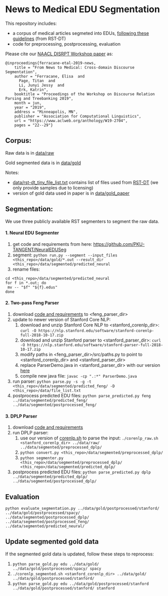 # News to Medical EDU Segmentation
This repository includes:
* a corpus of medical articles segmeted into EDUs, [following these guidelines](https://www.isi.edu/~marcu/discourse/tagging-ref-manual.pdf) (from RST-DT)
* code for preprocessing, postprocessing, evaluation

Please cite our [NAACL DISRPT Workshop paper](https://www.aclweb.org/anthology/W19-2704) as:

```
@inproceedings{ferracane-etal-2019-news,
    title = "From News to Medical: Cross-domain Discourse Segmentation",
    author = "Ferracane, Elisa  and
      Page, Titan  and
      Li, Junyi Jessy  and
      Erk, Katrin",
    booktitle = "Proceedings of the Workshop on Discourse Relation Parsing and Treebanking 2019",
    month = jun,
    year = "2019",
    address = "Minneapolis, MN",
    publisher = "Association for Computational Linguistics",
    url = "https://www.aclweb.org/anthology/W19-2704",
    pages = "22--29"}
```

## Corpus:
Raw data is in [data/raw](data/raw)

Gold segmented data is in [data/gold](data/gold)

Notes:
* [data/rst-dt_tiny_file_list.txt](data/rst-dt_tiny_file_list.txt) contains list of files used from [RST-DT](https://catalog.ldc.upenn.edu/LDC2002T07) (we only provide samples due to licensing)
* version of gold data used in paper is in [data/gold_paper](data/gold_paper)


## Segmentation:
We use three publicly available RST segmenters to segment the raw data. 

#### 1. Neural EDU Segmenter
1. get code and requirements from here: https://github.com/PKU-TANGENT/NeuralEDUSeg
1. segment: `python run.py --segment --input_files <this_repo>/data/gold/*.out --result_dir <this_repo>/data/segmented/predicted_neural`
1. rename files: 
```
cd <this_repo>/data/segmented/predicted_neural  
for f in *.out; do 
 mv -- "$f" "${f}.edus" 
done
```

#### 2. Two-pass Feng Parser
1. download [code and requirements](https://github.com/elisaF/rst_discourse_parser) to <feng_parser_dir>
1. update to newer version of Stanford Core NLP:  
   1. download and unzip Stanford Core NLP to <stanford_corenlp_dir>: `curl -O https://nlp.stanford.edu/software/stanford-corenlp-full-2018-10-17.zip`
   1. download and unzip Stanford parser to <stanford_parser_dir>: `curl -O https://nlp.stanford.edu/software/stanford-parser-full-2018-10-17.zip`
   1. modify paths in <feng_parser_dir>/src/paths.py to point to <stanford_corenlp_dir> and <stanford_parser_dir> 
   1. replace ParserDemo.java in <stanford_parser_dir> with our version [here](code/ParserDemo.java)
   1. compile new java file: `javac -cp ".:*" ParserDemo.java`
1. run parser: `python parse.py -s -g -t <this_repo>/data/segmented/predicted_feng/ -D <this_repo>/data/file_list.txt`
1. postprocess predicted EDU files: `python parse_predicted.py feng ../data/segmented/predicted_feng/ ../data/segmented/postprocessed_feng/`

#### 3. DPLP Parser
1. download [code and requirements](https://github.com/jiyfeng/DPLP)
1. run DPLP parser:  
   1. use our version of [corenlp.sh](data/corenlp_raw.sh) to parse the input:
	 `./corenlp_raw.sh <stanford_corenlp_dir> ../data/raw/ ../data/segmented/preprocessed_dplp/`
   1. 	`python convert.py <this_repo>/data/segmented/preprocessed_dplp/`
   1. `python segmenter.py <this_repo>/data/segmented/preprocessed_dplp/ <this_repo>/data/segmented/predicted_dplp/`
1. postprocess predicted EDU files: `python parse_predicted.py dplp ../data/segmented/predicted_dplp/ ../data/segmented/postprocessed_dplp/`

## Evaluation
`python evaluate_segmentation.py ../data/gold/postprocessed/stanford/ ../data/gold/postprocessed/spacy/ ../data/segmented/postprocessed_dplp/ ../data/segmented/postprocessed_feng/ ../data/segmented/predicted_neural/`

## Update segmented gold data
If the segmented gold data is updated, follow these steps to reprocess:
1. `python parse_gold.py edu ../data/gold/ ../data/gold/postprocessed/spacy/ spacy`
1. `./corenlp_segmented.sh <stanford_corenlp_dir> ../data/gold/ ../data/gold/postprocessed/stanford/`
1. `python parse_gold.py edu ../data/gold/postprocessed/stanford ../data/gold/postprocessed/stanford/ stanford`
